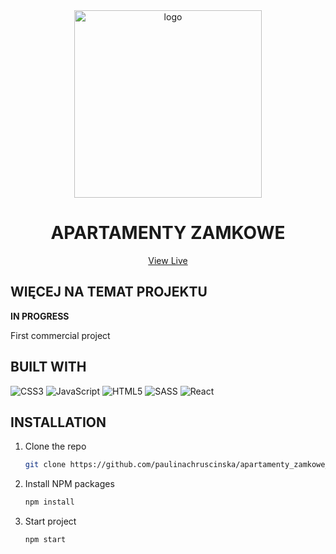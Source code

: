 <div align="center">
    <img src="https://github.com/paulinachruscinska/ticket_app/blob/main/public/images/frontend-developer-logo.png" alt="logo" width="300" height="300">
    
<h1 align="center">APARTAMENTY ZAMKOWE</h1>

<p align="center">
<a href="https://apartamenty-zamkowe.netlify.app/">View Live</a>
</p>

</div>

## WIĘCEJ NA TEMAT PROJEKTU


**IN PROGRESS**
<p> First commercial project</p>


## BUILT WITH

![CSS3](https://img.shields.io/badge/css3-%231572B6.svg?style=for-the-badge&logo=css3&logoColor=white) 
![JavaScript](https://img.shields.io/badge/javascript-%23323330.svg?style=for-the-badge&logo=javascript&logoColor=%23F7DF1E) 
![HTML5](https://img.shields.io/badge/html5-%23E34F26.svg?style=for-the-badge&logo=html5&logoColor=white) 
![SASS](https://img.shields.io/badge/SASS-hotpink.svg?style=for-the-badge&logo=SASS&logoColor=white) 
![React](https://img.shields.io/badge/react-%2320232a.svg?style=for-the-badge&logo=react&logoColor=%2361DAFB) 

## INSTALLATION

1. Clone the repo
   ```sh
   git clone https://github.com/paulinachruscinska/apartamenty_zamkowe_app.git
   ```
2. Install NPM packages
   ```sh
   npm install
   ```
3. Start project
   ```sh
   npm start
   ```
